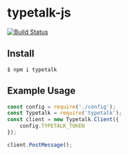 typetalk-js
===

[![Build Status](https://travis-ci.com/is2ei/typetalk-js.svg?branch=master)][travis]

[travis]: https://travis-ci.com/is2ei/typetalk-js

## Install

```
$ npm i typetalk
```

## Example Usage

```javascript
const config = require('./config');
const Typetalk = require('typetalk');
const client = new Typetalk.Client({
    config.TYPETALK_TOKEN
});

client.PostMessage();
```
